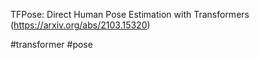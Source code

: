 TFPose: Direct Human Pose Estimation with Transformers (https://arxiv.org/abs/2103.15320)

#transformer #pose